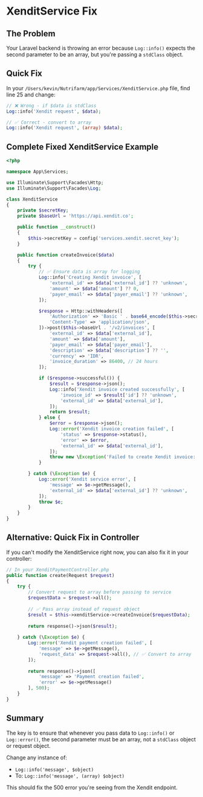 # XenditService Fix

## The Problem

Your Laravel backend is throwing an error because `Log::info()` expects the second parameter to be an array, but you're passing a `stdClass` object.

## Quick Fix

In your `/Users/kevin/Nutrifarm/app/Services/XenditService.php` file, find line 25 and change:

```php
// ❌ Wrong - if $data is stdClass
Log::info('Xendit request', $data);

// ✅ Correct - convert to array
Log::info('Xendit request', (array) $data);
```

## Complete Fixed XenditService Example

```php
<?php

namespace App\Services;

use Illuminate\Support\Facades\Http;
use Illuminate\Support\Facades\Log;

class XenditService
{
    private $secretKey;
    private $baseUrl = 'https://api.xendit.co';

    public function __construct()
    {
        $this->secretKey = config('services.xendit.secret_key');
    }

    public function createInvoice($data)
    {
        try {
            // ✅ Ensure data is array for logging
            Log::info('Creating Xendit invoice', [
                'external_id' => $data['external_id'] ?? 'unknown',
                'amount' => $data['amount'] ?? 0,
                'payer_email' => $data['payer_email'] ?? 'unknown',
            ]);

            $response = Http::withHeaders([
                'Authorization' => 'Basic ' . base64_encode($this->secretKey . ':'),
                'Content-Type' => 'application/json',
            ])->post($this->baseUrl . '/v2/invoices', [
                'external_id' => $data['external_id'],
                'amount' => $data['amount'],
                'payer_email' => $data['payer_email'],
                'description' => $data['description'] ?? '',
                'currency' => 'IDR',
                'invoice_duration' => 86400, // 24 hours
            ]);

            if ($response->successful()) {
                $result = $response->json();
                Log::info('Xendit invoice created successfully', [
                    'invoice_id' => $result['id'] ?? 'unknown',
                    'external_id' => $data['external_id'],
                ]);
                return $result;
            } else {
                $error = $response->json();
                Log::error('Xendit invoice creation failed', [
                    'status' => $response->status(),
                    'error' => $error,
                    'external_id' => $data['external_id'],
                ]);
                throw new \Exception('Failed to create Xendit invoice: ' . ($error['message'] ?? 'Unknown error'));
            }

        } catch (\Exception $e) {
            Log::error('Xendit service error', [
                'message' => $e->getMessage(),
                'external_id' => $data['external_id'] ?? 'unknown',
            ]);
            throw $e;
        }
    }
}
```

## Alternative: Quick Fix in Controller

If you can't modify the XenditService right now, you can also fix it in your controller:

```php
// In your XenditPaymentController.php
public function create(Request $request)
{
    try {
        // Convert request to array before passing to service
        $requestData = $request->all();
        
        // ✅ Pass array instead of request object
        $result = $this->xenditService->createInvoice($requestData);
        
        return response()->json($result);
        
    } catch (\Exception $e) {
        Log::error('Xendit payment creation failed', [
            'message' => $e->getMessage(),
            'request_data' => $request->all(), // ✅ Convert to array
        ]);
        
        return response()->json([
            'message' => 'Payment creation failed',
            'error' => $e->getMessage()
        ], 500);
    }
}
```

## Summary

The key is to ensure that whenever you pass data to `Log::info()` or `Log::error()`, the second parameter must be an array, not a `stdClass` object or request object.

Change any instance of:
- `Log::info('message', $object)` 
- To: `Log::info('message', (array) $object)`

This should fix the 500 error you're seeing from the Xendit endpoint.
